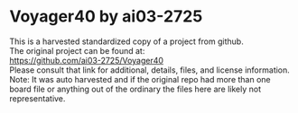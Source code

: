 
# Voyager40 by ai03-2725  
This is a harvested standardized copy of a project from github.  
The original project can be found at:  
https://github.com/ai03-2725/Voyager40  
Please consult that link for additional, details, files, and license information.  
Note: It was auto harvested and if the original repo had more than one board file or anything out of the ordinary the files here are likely not representative.  
    